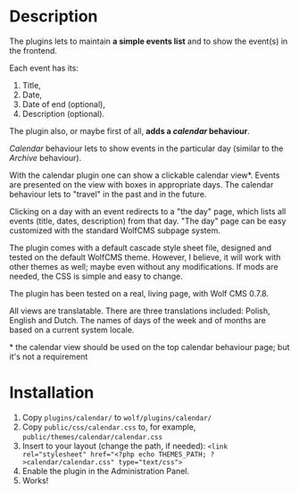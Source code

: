 # Description

The plugins lets to maintain **a simple events list** and to show the event(s) in the frontend.

Each event has its:

1. Title,
2. Date,
3. Date of end (optional),
4. Description (optional).

The plugin also, or maybe first of all, **adds a _calendar_ behaviour**.

_Calendar_ behaviour lets to show events in the particular day (similar to the _Archive_ behaviour).

With the calendar plugin one can show a clickable calendar view\*. Events are presented on the view with boxes in appropriate days. The calendar behaviour lets to "travel" in the past and in the future.

Clicking on a day with an event redirects to a "the day" page, which lists all events (title, dates, description) from that day. "The day" page can be easy customized with the standard WolfCMS subpage system.

The plugin comes with a default cascade style sheet file, designed and tested on the default WolfCMS theme. However, I believe, it will work with other themes as well; maybe even without any modifications. If mods are needed, the CSS is simple and easy to change.

The plugin has been tested on a real, living page, with Wolf CMS 0.7.8.

All views are translatable. There are three translations included: Polish, English and Dutch. The names of days of the week and of months are based on a current system locale.

\* the calendar view should be used on the top calendar behaviour page; but it's not a requirement

# Installation

1. Copy `plugins/calendar/` to `wolf/plugins/calendar/`
2. Copy `public/css/calendar.css` to, for example, `public/themes/calendar/calendar.css`
3. Insert to your layout (change the path, if needed):
`<link rel="stylesheet" href="<?php echo THEMES_PATH; ?>calendar/calendar.css" type="text/css">`
4. Enable the plugin in the Administration Panel.
5. Works!
